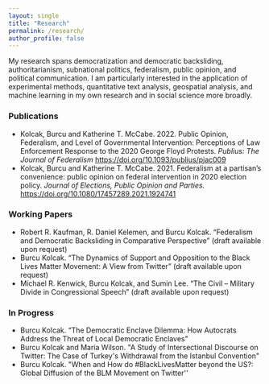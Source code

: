 ```yaml
---
layout: single
title: "Research"
permalink: /research/
author_profile: false
---
```


My research spans democratization and democratic backsliding, authoritarianism, subnational politics, federalism, public opinion, and political communication. I am particularly interested in the application of experimental methods, quantitative text analysis, geospatial analysis, and machine learning in my own research and in social science more broadly. 

### Publications
* Kolcak, Burcu and Katherine T. McCabe. 2022. Public Opinion, Federalism, and Level of Governmental Intervention: Perceptions of Law Enforcement Response to the 2020 George Floyd Protests. <i> Publius: The Journal of Federalism </i> https://doi.org/10.1093/publius/pjac009
* Kolcak, Burcu and Katherine T. McCabe. 2021. Federalism at a partisan’s convenience: public opinion on federal intervention in 2020 election policy. <i> Journal of Elections, Public Opinion and Parties. </i> https://doi.org/10.1080/17457289.2021.1924741

### Working Papers
* Robert  R. Kaufman, R.  Daniel  Kelemen,  and  Burcu  Kolcak.   “Federalism and Democratic Backsliding in Comparative Perspective” (draft available upon request) 
* Burcu Kolcak. “The Dynamics of Support and Opposition to the Black Lives Matter Movement:  A View from Twitter” (draft available upon request) 
* Michael  R. Kenwick,  Burcu  Kolcak,  and  Sumin  Lee. “The  Civil – Military Divide in Congressional Speech” (draft available upon request) 

### In Progress 
* Burcu Kolcak. “The Democratic Enclave Dilemma: How Autocrats Address the Threat of Local Democratic Enclaves" 
* Burcu Kolcak and Maria Wilson. "A Study of Intersectional Discourse on Twitter: The Case of Turkey's Withdrawal from the Istanbul Convention"
* Burcu Kolcak.  "When and How do \#BlackLivesMatter beyond the US?: Global Diffusion of the BLM Movement on Twitter''

